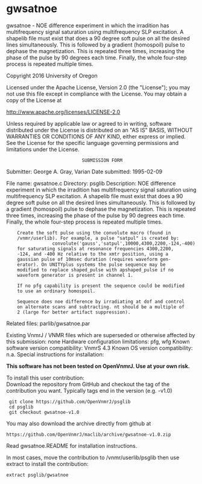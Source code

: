 # gwsatnoe
 gwsatnoe - NOE difference experiment in which the irradition has
 multifrequency
 signal saturation using multifrequency SLP excitation. A shapelib
 file must exist that does a 90 degree soft pulse on all the desired
 lines simultaneously. This is followed by a gradient (homospoil)
 pulse to dephase the magnetization. This is repeated three times,
 increasing the phase of the pulse by 90 degrees each time. Finally,
 the whole four-step process is repeated multiple times.

 Copyright 2016 University of Oregon

 Licensed under the Apache License, Version 2.0 (the "License");
 you may not use this file except in compliance with the License.
 You may obtain a copy of the License at

   http://www.apache.org/licenses/LICENSE-2.0

 Unless required by applicable law or agreed to in writing, software
 distributed under the License is distributed on an "AS IS" BASIS,
 WITHOUT WARRANTIES OR CONDITIONS OF ANY KIND, either express or implied.
 See the License for the specific language governing permissions and
 limitations under the License.

                                SUBMISSION FORM

Submitter:      George A. Gray, Varian
Date submitted: 1995-02-09

File name:      gwsatnoe.c
Directory:      psglib
Description:    NOE difference experiment in which the irradition has
		multifrequency signal saturation using multifrequency SLP
		excitation. A shapelib file must exist that does a 90 degree
		soft pulse on all the desired lines simultaneously. This is
		followed by a gradient (homospoil) pulse to dephase the
		magnetization. This is repeated three times, increasing the
		phase of the pulse by 90 degrees each time. Finally, the whole
		four-step process is repeated multiple times.

		Create the soft pulse using the convolute macro (found in
		/vnmr/userlib). For example, a pulse "satpul" is created by:
                     convolute('gauss','satpul',10000,4300,2200,-124,-400)
		for saturating signals at resonance frequencies 4300,2200,
		-124, and -400 Hz relative to the xmtr position, using a
		gaussian pulse of 10msec duration (requires waveform gen-
		erator). On UNITYplus systems the pulse sequence may be
		modified to replace shaped_pulse with apshaped_pulse if no
		waveform generator is present in channel 1.

		If no pfg capability is present the sequence could be modified
		to use an ordinary homospoil.

		Sequence does noe difference by irradiating at dof and control
		on alternate scans and subtracting. nt should be a multiple of
		2 (large for better artifact suppression).

Related files:  parlib/gwsatnoe.par


Existing VnmrJ / VNMR files which are superseded or
otherwise affected by this submission:  none
Hardware configuration limitations:     pfg, wfg
Known software version compatibility:   VnmrS 4.3
Known OS version compatibility:         n.a.
Special instructions for installation:

**This software has not been tested on OpenVnmrJ. Use at your own risk.**

To install this user contribution:  
Download the repository from GitHub and checkout the tag of the contribution you want.
Typically tags end in the version (e.g. -v1.0)

     git clone https://github.com/OpenVnmrJ/psglib  
     cd psglib  
     git checkout gwsatnoe-v1.0


You may also download the archive directly from github at

    https://github.com/OpenVnmrJ/maclib/archive/gwsatnoe-v1.0.zip

Read gwsatnoe.README for installation instructions.

In most cases, move the contribution to /vnmr/userlib/psglib 
then use extract to install the contribution:  

    extract psglib/gwsatnoe